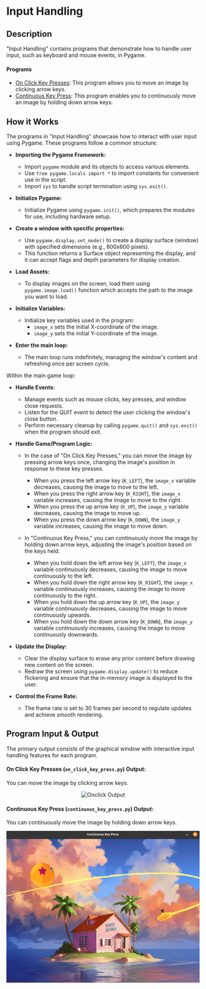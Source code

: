 # Input Handling

## Description

"Input Handling" contains programs that demonstrate how to handle user input, such as keyboard and mouse events, in Pygame.

#### Programs

- [On Click Key Presses](on_click_key_press.py): This program allows you to move an image by clicking arrow keys.
- [Continuous Key Press](continuous_key_press.py): This program enables you to continuously move an image by holding down arrow keys.


## How it Works

The programs in "Input Handling" showcase how to interact with user input using Pygame. These programs follow a common structure:

- **Importing the Pygame Framework:**
    - Import `pygame` module and its objects to access various elements.
    - Use `from pygame.locals import *` to import constants for convenient use in the script.
    - Import `sys` to handle script termination using `sys.exit()`.

- **Initialize Pygame:**
    - Initialize Pygame using `pygame.init()`, which prepares the modules for use, including hardware setup.

- **Create a window with specific properties:**
    - Use `pygame.display.set_mode()` to create a display surface (window) with specified dimensions (e.g., 800x600 pixels).
    - This function returns a Surface object representing the display, and it can accept flags and depth parameters for display creation.

- **Load Assets:**
    - To display images on the screen, load them using `pygame.image.load()` function which accepts the path to the image you want to load. 

- **Initialize Variables:**
    - Initialize key variables used in the program:
        - `image_x` sets the initial X-coordinate of the image.
        - `image_y` sets the initial Y-coordinate of the image.

- **Enter the main loop:**
    - The main loop runs indefinitely, managing the window's content and refreshing once per screen cycle.

Within the main game loop:

- **Handle Events:**
    - Manage events such as mouse clicks, key presses, and window close requests.
    - Listen for the QUIT event to detect the user clicking the window's close button.
    - Perform necessary cleanup by calling `pygame.quit()` and `sys.exit()` when the program should exit.

- **Handle Game/Program Logic:**
    - In the case of "On Click Key Presses," you can move the image by pressing arrow keys once, changing the image's position in response to these key presses.
        - When you press the left arrow key (`K_LEFT`), the `image_x` variable decreases, causing the image to move to the left.
        - When you press the right arrow key (`K_RIGHT`), the `image_x` variable increases, causing the image to move to the right.
        - When you press the up arrow key (`K_UP`), the `image_y` variable decreases, causing the image to move up.
        - When you press the down arrow key (`K_DOWN`), the `image_y` variable increases, causing the image to move down.

    - In "Continuous Key Press," you can continuously move the image by holding down arrow keys, adjusting the image's position based on the keys held.
        - When you hold down the left arrow key (`K_LEFT`), the `image_x` variable continuously decreases, causing the image to move continuously to the left.
        - When you hold down the right arrow key (`K_RIGHT`), the `image_x` variable continuously increases, causing the image to move continuously to the right.
        - When you hold down the up arrow key (`K_UP`), the `image_y` variable continuously decreases, causing the image to move continuously upwards.
        - When you hold down the down arrow key (`K_DOWN`), the `image_y` variable continuously increases, causing the image to move continuously downwards.


- **Update the Display:**
    - Clear the display surface to erase any prior content before drawing new content on the screen.
    - Redraw the screen using `pygame.display.update()` to reduce flickering and ensure that the in-memory image is displayed to the user.

- **Control the Frame Rate:**
    - The frame rate is set to 30 frames per second to regulate updates and achieve smooth rendering.


## Program Input & Output

The primary output consists of the graphical window with interactive input handling features for each program.

#### On Click Key Presses (`on_click_key_press.py`) Output:

You can move the image by clicking arrow keys.

<p align="center">
  <img src="output/onclick-output.gif" alt='Onclick Output'>
</p>

#### Continuous Key Press (`continuous_key_press.py`) Output:

You can continuously move the image by holding down arrow keys.

<p align="center">
  <img src="output/continous-output.gif" alt='Continous Output'>
</p>

